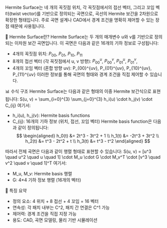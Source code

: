 Hermite Surface는 네 개의 꼭짓점 위치, 각 꼭짓점에서의 접선 벡터, 그리고 꼬임 벡터(twist vector)를 기반으로 정의되는 곡면으로, 곡선의 Hermite 보간을 2차원으로 확장한 형태입니다. 주로 곡면 설계나 CAD에서 경계 조건을 명확히 제어할 수 있는 장점 때문에 사용됩니다.

📐 Hermite Surface란?
Hermite Surface는 두 개의 매개변수 u와 v를 기반으로 정의되는 이차원 보간 곡면입니다. 이 곡면은 다음과 같은 16개의 기하 정보로 구성됩니다:
- 4개의 꼭짓점 위치:
$P_{00}$, $P_{01}$, $P_{10}$, $P_{11}$
- 8개의 접선 벡터 (각 꼭짓점에서 u, v 방향):
$P_{00}^u$, $P_{00}^v$, $P_{01}^u$, $P_{01}^v$,
- 4개의 꼬임 벡터 (혼합 방향 uv):
P_{00}^{uv}, P_{01}^{uv}, P_{10}^{uv}, P_{11}^{uv}
이러한 정보를 통해 곡면의 형태와 경계 조건을 직접 제어할 수 있습니다.

📊 수식 구조
Hermite Surface는 다음과 같은 형태의 이중 Hermite 보간식으로 표현됩니다:
S(u, v) = \sum_{i=0}^{3} \sum_{j=0}^{3} h_i(u) \cdot h_j(v) \cdot C_{ij}
여기서:
- h_i(u), h_j(v): Hermite basis functions
- C_{ij}: 16개의 기하 정보 (위치, 접선, 꼬임 벡터)
Hermite basis function은 다음과 같이 정의됩니다:
$$
\begin{aligned}
h_0(t) &= 2t^3 - 3t^2 + 1 \\
h_1(t) &= -2t^3 + 3t^2 \\
h_2(t) &= t^3 - 2t^2 + t \\
h_3(t) &= t^3 - t^2
\end{aligned}
$$

따라서 전체 곡면은 다음과 같이 행렬 형태로 표현할 수 있습니다:
S(u, v) = [u^3 \quad u^2 \quad u \quad 1] \cdot M_u \cdot G \cdot M_v^T \cdot [v^3 \quad v^2 \quad v \quad 1]^T
여기서:
- M_u, M_v: Hermite basis 행렬
- G: 4×4 기하 정보 행렬 (16개의 벡터)

🧠 특징 요약
- 정의 요소: 4 위치 + 8 접선 + 4 꼬임 = 16 벡터
- 연속성: 각 패치 내부는 C^2, 패치 간 연결은 C^1 가능
- 제어력: 경계 조건을 직접 지정 가능
- 용도: CAD, 곡면 모델링, 물리 기반 시뮬레이션
